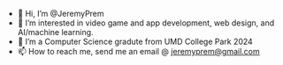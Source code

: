- 👋 Hi, I’m @JeremyPrem
- 👀 I’m interested in video game and app development, web design, and AI/machine learning.
- 🌱 I’m a Computer Science gradute from UMD College Park 2024
- 📫 How to reach me, send me an email @ jeremyprem@gmail.com

<!---
JeremyPrem/JeremyPrem is a ✨ special ✨ repository because its `README.md` (this file) appears on your GitHub profile.
You can click the Preview link to take a look at your changes.
--->
